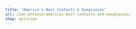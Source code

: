```yaml
---
title: "America's Best Contacts & Eyeglasses"
url: /san-antonio/americas-best-contacts-and-eyeglasses/
shop: optician
---
```

